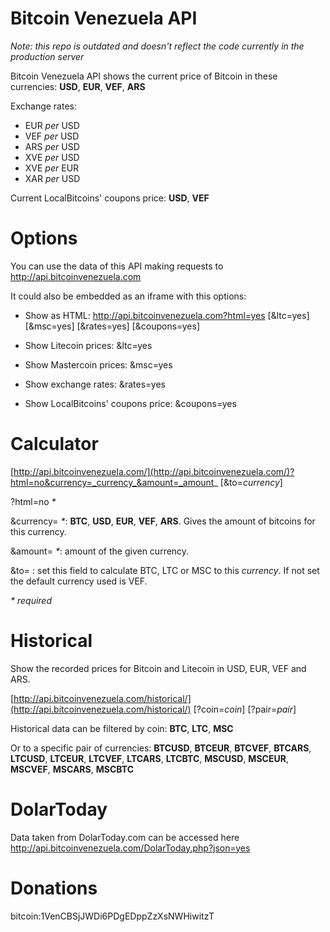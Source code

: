Bitcoin Venezuela API
===

_Note: this repo is outdated and doesn't reflect the code currently in the production server_

Bitcoin Venezuela API shows the current price of Bitcoin in these currencies: **USD**, **EUR**, **VEF**, **ARS**

Exchange rates:

- EUR _per_ USD
- VEF _per_ USD
- ARS _per_ USD
- XVE _per_ USD
- XVE _per_ EUR
- XAR _per_ USD

Current LocalBitcoins' coupons price: **USD**, **VEF**

# Options

You can use the data of this API making requests to http://api.bitcoinvenezuela.com

It could also be embedded as an iframe with this options:

- Show as HTML: http://api.bitcoinvenezuela.com?html=yes [&ltc=yes] [&msc=yes] [&rates=yes] [&coupons=yes]

- Show Litecoin prices: &ltc=yes

- Show Mastercoin prices: &msc=yes

- Show exchange rates: &rates=yes

- Show LocalBitcoins' coupons price: &coupons=yes


# Calculator

[http://api.bitcoinvenezuela.com/](http://api.bitcoinvenezuela.com/)?html=no&currency=_currency_&amount=_amount_ [&to=_currency_]

?html=no _*_

&currency= _*_: **BTC**, **USD**, **EUR**, **VEF**, **ARS**. Gives the amount of bitcoins for this currency.

&amount= _*_: amount of the given currency.

&to= : set this field to calculate BTC, LTC or MSC to this _currency_. If not set the default currency used is VEF.

_* required_


# Historical

Show the recorded prices for Bitcoin and Litecoin in USD, EUR, VEF and ARS.

[http://api.bitcoinvenezuela.com/historical/](http://api.bitcoinvenezuela.com/historical/) [?coin=_coin_] [?pair=_pair_]

Historical data can be filtered by coin: **BTC**, **LTC**, **MSC**

Or to a specific pair of currencies: **BTCUSD**, **BTCEUR**, **BTCVEF**, **BTCARS**, **LTCUSD**, **LTCEUR**, **LTCVEF**, **LTCARS**, **LTCBTC**, **MSCUSD**, **MSCEUR**, **MSCVEF**, **MSCARS**, **MSCBTC**


# DolarToday

Data taken from DolarToday.com can be accessed here http://api.bitcoinvenezuela.com/DolarToday.php?json=yes


# Donations

bitcoin:1VenCBSjJWDi6PDgEDppZzXsNWHiwitzT

